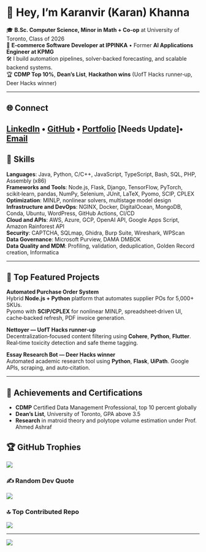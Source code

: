 # 👋 Hey, I’m Karanvir (Karan) Khanna

🎓 **B.Sc. Computer Science, Minor in Math + Co-op** at University of Toronto, Class of 2026  
💼 **E‑commerce Software Developer at IPPINKA** • Former **AI Applications Engineer at KPMG**  
🛠️ I build automation pipelines, solver‑backed forecasting, and scalable backend systems.  
🏆 **CDMP Top 10%**, **Dean’s List**, **Hackathon wins** (UofT Hacks runner‑up, Deer Hacks winner)

---

## 🌐 Connect

[LinkedIn](https://linkedin.com/in/karan-khanna-b7013b24b) •
[GitHub](https://github.com/Karanvir1729) •
[Portfolio](https://karan-portfolio.vercel.app) [Needs Update]•
[Email](mailto:prokaranvir@gmail.com)
---

## 🧠 Skills

**Languages**: Java, Python, C/C++, JavaScript, TypeScript, Bash, SQL, PHP, Assembly (x86)  
**Frameworks and Tools**: Node.js, Flask, Django, TensorFlow, PyTorch, scikit‑learn, pandas, NumPy, Selenium, JUnit, LaTeX, Pyomo, SCIP, CPLEX  
**Optimization**: MINLP, nonlinear solvers, multistage model design  
**Infrastructure and DevOps**: NGINX, Docker, DigitalOcean, MongoDB, Conda, Ubuntu, WordPress, GitHub Actions, CI/CD  
**Cloud and APIs**: AWS, Azure, GCP, OpenAI API, Google Apps Script, Amazon Rainforest API  
**Security**: CAPTCHA, SQLmap, Ghidra, Burp Suite, Wireshark, WPScan  
**Data Governance**: Microsoft Purview, DAMA DMBOK  
**Data Quality and MDM**: Profiling, validation, deduplication, Golden Record creation, Informatica

---

## 🚀 Top Featured Projects 

**Automated Purchase Order System**  
Hybrid **Node.js + Python** platform that automates supplier POs for 5,000+ SKUs.  
Pyomo with **SCIP/CPLEX** for nonlinear MINLP, spreadsheet‑driven UI, cache‑backed refresh, PDF invoice generation.

**Nettoyer — UofT Hacks runner‑up**  
Decentralization‑focused content filtering using **Cohere**, **Python**, **Flutter**. Real‑time toxicity detection and safe theme tagging.

**Essay Research Bot — Deer Hacks winner**  
Automated academic research tool using **Python**, **Flask**, **UiPath**. Google APIs, scraping, and auto‑citation.

---

## 🏅 Achievements and Certifications

- **CDMP** Certified Data Management Professional, top 10 percent globally  
- **Dean’s List**, University of Toronto, GPA above 3.5  
- **Research** in matroid theory and polytope volume estimation under Prof. Ahmed Ashraf

## 🏆 GitHub Trophies
![](https://github-profile-trophy.vercel.app/?username=Karanvir1729&theme=gruvbox&no-frame=false&no-bg=true&margin-w=4)

### ✍️ Random Dev Quote
![](https://quotes-github-readme.vercel.app/api?type=horizontal&theme=merko)

### 🔝 Top Contributed Repo
![](https://github-contributor-stats.vercel.app/api?username=Karanvir1729&limit=5&theme=merko&combine_all_yearly_contributions=true)

---
[![](https://visitcount.itsvg.in/api?id=Karanvir1729&icon=2&color=2)](https://visitcount.itsvg.in)

<!-- Proudly created with GPRM ( https://gprm.itsvg.in ) -->




